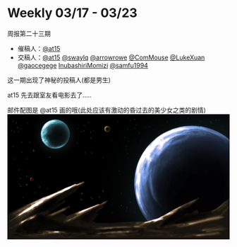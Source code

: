 # Weekly 03/17 - 03/23

周报第二十三期

- 催稿人：[@at15][gh-at15]
- 交稿人：[@at15][gh-at15] [@swaylq][gh-sway] [@arrowrowe][gh-mie] [@ComMouse][gh-dou] [@LukeXuan][gh-luke] [@gaocegege][gh-cece] [InubashiriMomizi][gh-im] [@samfu1994][gh-2bfu]

[gh-at15]: https://github.com/at15
[gh-sway]: https://github.com/swaylq
[gh-mie]: https://github.com/arrowrowe
[gh-dou]: https://github.com/ComMouse
[gh-luke]: https://github.com/LukeXuan
[gh-cece]: https://github.com/gaocegege
[gh-tq]: https://github.com/tq5124
[gh-lp]: https://github.com/Bluemit
[gh-im]: https://github.com/InubashiriMomizi
[gh-2bfu]: https://github.com/samfu1994

这一期出现了神秘的投稿人(都是男生) 

at15 先去跟室友看电影去了.....

邮件配图是 @at15 画的哦(此处应该有激动的昏过去的美少女之类的剧情)
![sky is the limit](image/space.png)